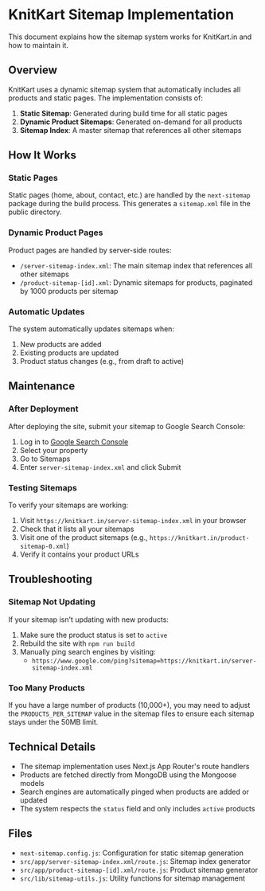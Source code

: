 # KnitKart Sitemap Implementation

This document explains how the sitemap system works for KnitKart.in and how to maintain it.

## Overview

KnitKart uses a dynamic sitemap system that automatically includes all products and static pages. The implementation consists of:

1. **Static Sitemap**: Generated during build time for all static pages
2. **Dynamic Product Sitemaps**: Generated on-demand for all products
3. **Sitemap Index**: A master sitemap that references all other sitemaps

## How It Works

### Static Pages

Static pages (home, about, contact, etc.) are handled by the `next-sitemap` package during the build process. This generates a `sitemap.xml` file in the public directory.

### Dynamic Product Pages

Product pages are handled by server-side routes:

- `/server-sitemap-index.xml`: The main sitemap index that references all other sitemaps
- `/product-sitemap-[id].xml`: Dynamic sitemaps for products, paginated by 1000 products per sitemap

### Automatic Updates

The system automatically updates sitemaps when:

1. New products are added
2. Existing products are updated
3. Product status changes (e.g., from draft to active)

## Maintenance

### After Deployment

After deploying the site, submit your sitemap to Google Search Console:

1. Log in to [Google Search Console](https://search.google.com/search-console)
2. Select your property
3. Go to Sitemaps
4. Enter `server-sitemap-index.xml` and click Submit

### Testing Sitemaps

To verify your sitemaps are working:

1. Visit `https://knitkart.in/server-sitemap-index.xml` in your browser
2. Check that it lists all your sitemaps
3. Visit one of the product sitemaps (e.g., `https://knitkart.in/product-sitemap-0.xml`)
4. Verify it contains your product URLs

## Troubleshooting

### Sitemap Not Updating

If your sitemap isn't updating with new products:

1. Make sure the product status is set to `active`
2. Rebuild the site with `npm run build`
3. Manually ping search engines by visiting:
   - `https://www.google.com/ping?sitemap=https://knitkart.in/server-sitemap-index.xml`

### Too Many Products

If you have a large number of products (10,000+), you may need to adjust the `PRODUCTS_PER_SITEMAP` value in the sitemap files to ensure each sitemap stays under the 50MB limit.

## Technical Details

- The sitemap implementation uses Next.js App Router's route handlers
- Products are fetched directly from MongoDB using the Mongoose models
- Search engines are automatically pinged when products are added or updated
- The system respects the `status` field and only includes `active` products

## Files

- `next-sitemap.config.js`: Configuration for static sitemap generation
- `src/app/server-sitemap-index.xml/route.js`: Sitemap index generator
- `src/app/product-sitemap-[id].xml/route.js`: Product sitemap generator
- `src/lib/sitemap-utils.js`: Utility functions for sitemap management
